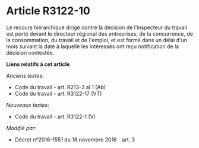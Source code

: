 # Article R3122-10

Le recours hiérarchique dirigé contre la décision de l'inspecteur du travail est porté devant le directeur régional des
entreprises, de la concurrence, de la consommation, du travail et de l'emploi, et est formé dans un délai d'un mois suivant
la date à laquelle les intéressés ont reçu notification de la décision contestée.

**Liens relatifs à cet article**

_Anciens textes_:

  - Code du travail - art. R213-3 al 1 (Ab)
  - Code du travail - art. R3122-17 (VT)

_Nouveaux textes_:

  - Code du travail - art. R3122-1 (V)

_Modifié par_:

  - Décret n°2016-1551 du 18 novembre 2016 - art. 3
